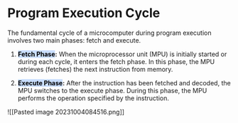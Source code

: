 # **Program Execution Cycle**
The fundamental cycle of a microcomputer during program execution involves two main phases: fetch and execute.

1. **<mark style="background: #ADCCFFA6;">Fetch Phase</mark>:** When the microprocessor unit (MPU) is initially started or during each cycle, it enters the fetch phase. In this phase, the MPU retrieves (fetches) the next instruction from memory.
    
2. **<mark style="background: #ADCCFFA6;">Execute Phase</mark>:** After the instruction has been fetched and decoded, the MPU switches to the execute phase. During this phase, the MPU performs the operation specified by the instruction.

![[Pasted image 20231004084516.png]]
